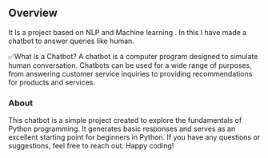## Overview 
It Is a project based on NLP and Machine learning . In this I have made a chatbot to answer queries like human.

✅What is a Chatbot?
A chatbot is a computer program designed to simulate human conversation. Chatbots can be used for a wide range of purposes, from answering customer service inquiries to providing recommendations for products and services.

### About
This chatbot is a simple project created to explore the fundamentals of Python programming. It generates basic responses and serves as an excellent starting point for beginners in Python. If you have any questions or suggestions, feel free to reach out. Happy coding!

















